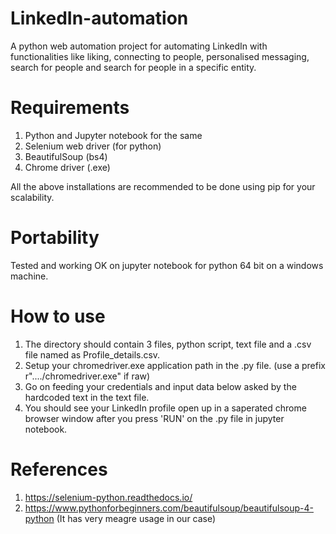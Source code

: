 # LinkedIn-automation
  A python web automation project for automating LinkedIn with functionalities like liking, connecting to people, personalised 
  messaging, search for people and search for people in a specific entity.

# Requirements
1. Python and Jupyter notebook for the same
2. Selenium web driver (for python)
3. BeautifulSoup (bs4)
4. Chrome driver (.exe)

All the above installations are recommended to be done using pip for your scalability.

# Portability
  Tested and working OK on jupyter notebook for python 64 bit on a windows machine.
  
# How to use
1. The directory should contain 3 files, python script, text file and a .csv file named as Profile_details.csv.
2. Setup your chromedriver.exe application path in the .py file. (use a prefix r"..../chromedriver.exe" if raw)
3. Go on feeding your credentials and input data below asked by the hardcoded text in the text file.
4. You should see your LinkedIn profile open up in a saperated chrome browser window after you press 'RUN' on the .py file in jupyter notebook.

# References
1. https://selenium-python.readthedocs.io/
2. https://www.pythonforbeginners.com/beautifulsoup/beautifulsoup-4-python (It has very meagre usage in our case)
